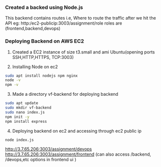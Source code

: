 ### Created a backed using Node.js

This backend contains routes i.e, Where to route the traffic after we hit the API
eg: http:/ec2-publicip:3003/assignment/role
roles are (frontend,backend,devops)

### Deploying Backend on AWS EC2
1. Created a EC2 instance of size t3.small and ami Ubuntu(opening ports SSH,HTTP,HTTPS, TCP:3003)

2. Installing Node on ec2
```bash
sudo apt install nodejs npm nginx
node -v
npm -v
```

3. Made a directory vf-backend for deploying backend 

```bash
sudo apt update
sudo mkdir vf-backend
sudo nano index.js
npm init -y
npm install express
```

4. Deploying backend on ec2 and accessing through ec2 public ip
```bash
node index.js
```
http://3.7.65.206:3003/assignment/devops
http://3.7.65.206:3003/assignment/frontend
(can also access /backend, /devops,etc options in frontend ui )

